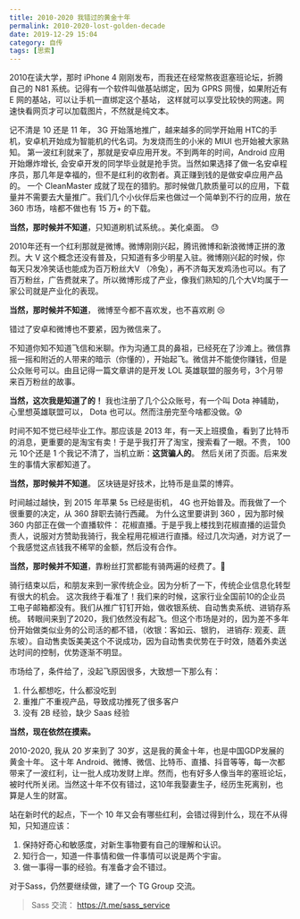 ```yaml
---
title: 2010-2020 我错过的黄金十年
permalink: 2010-2020-lost-golden-decade
date: 2019-12-29 15:04
category: 自传
tags: [思索]
---
```


2010在读大学，那时 iPhone 4 刚刚发布，而我还在经常熬夜逛塞班论坛，折腾自己的 N81 系统。记得有一个软件叫做基站绑定，因为 GPRS 网慢，如果附近有 E 网的基站，可以让手机一直绑定这个基站， 这样就可以享受比较快的网速。网速快看网页才可以加载图片，不然就是纯文本。

记不清是 10 还是 11 年， 3G 开始落地推广，越来越多的同学开始用 HTC的手机，安卓机开始成为智能机的代名词。为发烧而生的小米的 MIUI 也开始被大家熟知。  第一波红利就来了，那就是安卓应用开发。不到两年的时间，Android 应用开始爆炸增长, 会安卓开发的同学毕业就是抢手货。当然如果选择了做一名安卓程序员，那几年是幸福的，但不是红利的收割者。真正赚到钱的是做安卓应用产品的。 一个 CleanMaster 成就了现在的猎豹。那时候做几款质量可以的应用，下载量并不需要去大量推广。我们几个小伙伴后来也做过一个简单到不行的应用，放在 360 市场，啥都不做也有 15 万+ 的下载。

**当然，那时候并不知道**，只知道刷机试系统。。美化桌面。 :sweat:

2010年还有一个红利那就是微博。微博刚刚兴起，腾讯微博和新浪微博正拼的激烈。大 V 这个概念还没有普及，只知道有多少明星入驻。微博刚兴起的时候，你每天只发冷笑话也能成为百万粉丝大V （冷兔），再不济每天发鸡汤也可以。有了百万粉丝，广告费就来了。所以微博形成了产业，像我们熟知的几个大V均属于一家公司就是产业化的表现。

**当然，那时候并不知道**， 微博至今都不喜欢发，也不喜欢刷  :cry:

错过了安卓和微博也不要紧，因为微信来了。

不知道你知不知道飞信和米聊。作为沟通工具的鼻祖，已经死在了沙滩上。微信靠摇一摇和附近的人带来的暗示（你懂的），开始起飞。微信并不能使你赚钱，但是公众账号可以。由且记得一篇文章讲的是开发 LOL 英雄联盟的服务号，3个月带来百万粉丝的故事。

**当然，这次我是知道了的！** 我也注册了几个公众账号，有一个叫 Dota 神辅助，心里想英雄联盟可以， Dota 也可以。然而注册完至今啥都没做。:cold_sweat:

时间不知不觉已经毕业工作。那应该是 2013 年，有一天上班摸鱼，看到了比特币的消息，更重要的是淘宝有卖！于是乎我打开了淘宝，搜索看了一眼。不贵， 100元 10个还是 1 个我记不清了，当机立断：**这货骗人的**。 然后关闭了页面。后来发生的事情大家都知道了。

**当然，那时候并不知道**。 区块链是好技术，比特币是韭菜的博弈。

时间越过越快，到 2015 年苹果 5s 已经是街机， 4G 也开始普及。而我做了一个很重要的决定，从 360 辞职去骑行西藏。 为什么这里要讲到 360 ，因为那时候 360 内部正在做一个直播软件： 花椒直播。于是乎我上楼找到花椒直播的运营负责人，说服对方赞助我骑行，我全程用花椒进行直播。经过几次沟通，对方说了一个我感觉这点钱我不稀罕的金额，然后没有合作。

**当然，那时候并不知道**，靠粉丝打赏都能有骑两遍的经费了。:anger:

骑行结束以后，和朋友来到一家传统企业。因为分析了一下，传统企业信息化转型有很大的机会。 这次我终于看准了！我们来的时候，这家行业全国前10的企业员工电子邮箱都没有。我们从推广钉钉开始，做收银系统、自动售卖系统、进销存系统。 转眼间来到了2020，我们依然没有起飞。但这个市场是对的，因为差不多年份开始做类似业务的公司活的都不错，（收银：客如云、银豹， 进销存: 观麦、蔬东坡）。自动售卖饭美美这个不说成功，因为自动售卖优势在于时效，随着外卖送达时间的控制，优势逐渐不明显。

市场给了，条件给了，没起飞原因很多，大致想一下那么有： 

1. 什么都想吃，什么都没吃到
2. 重推广不重视产品，导致成功推死了很多客户
3. 没有 2B 经验，缺少 Saas 经验

**当然，现在依然在摸索。**

2010-2020, 我从 20 岁来到了 30岁，这是我的黄金十年，也是中国GDP发展的黄金十年。 这十年 Android、微博、微信、比特币、直播、抖音等等，每一次都带来了一波红利，让一批人成功发财上岸。然而，也有好多人像当年的塞班论坛，被时代所关闭。当然这十年不仅有错过，这10年我娶妻生子，经历生死离别，也算是人生的财富。

站在新时代的起点，下一个 10 年又会有哪些红利，会错过得到什么，现在不从得知，只知道应该：

1. 保持好奇心和敏感度，对新生事物要有自己的理解和认识。
2. 知行合一，知道一件事情和做一件事情可以说是两个宇宙。
3. 做一事得一事的经验。有准备才会不错过。



对于Sass，仍然要继续做，建了一个 TG Group 交流。

> Sass 交流：  https://t.me/sass_service